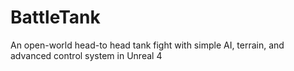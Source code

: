 # BattleTank
An open-world head-to head tank fight with simple AI, terrain, and advanced control system in Unreal 4 
